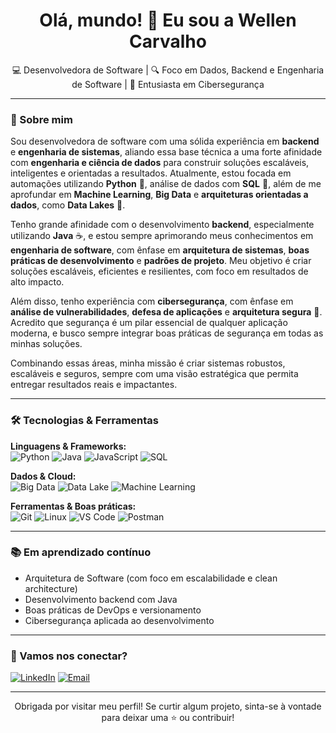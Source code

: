 <h1 align="center">Olá, mundo! 👋 Eu sou a Wellen Carvalho</h1>

<p align="center">
  💻 Desenvolvedora de Software | 🔍 Foco em Dados, Backend e Engenharia de Software | 🔐 Entusiasta em Cibersegurança
</p>

---

### 💼 Sobre mim

Sou desenvolvedora de software com uma sólida experiência em **backend** e **engenharia de sistemas**, aliando essa base técnica a uma forte afinidade com **engenharia e ciência de dados** para construir soluções escaláveis, inteligentes e orientadas a resultados. Atualmente, estou focada em automações utilizando **Python** 🐍, análise de dados com **SQL** 🧠, além de me aprofundar em **Machine Learning**, **Big Data** e **arquiteturas orientadas a dados**, como **Data Lakes** 🌊.

Tenho grande afinidade com o desenvolvimento **backend**, especialmente utilizando **Java** ☕, e estou sempre aprimorando meus conhecimentos em **engenharia de software**, com ênfase em **arquitetura de sistemas**, **boas práticas de desenvolvimento** e **padrões de projeto**. Meu objetivo é criar soluções escaláveis, eficientes e resilientes, com foco em resultados de alto impacto.

Além disso, tenho experiência com **cibersegurança**, com ênfase em **análise de vulnerabilidades**, **defesa de aplicações** e **arquitetura segura** 🔐. Acredito que segurança é um pilar essencial de qualquer aplicação moderna, e busco sempre integrar boas práticas de segurança em todas as minhas soluções.

Combinando essas áreas, minha missão é criar sistemas robustos, escaláveis e seguros, sempre com uma visão estratégica que permita entregar resultados reais e impactantes.

---

### 🛠️ Tecnologias & Ferramentas

**Linguagens & Frameworks:**  
![Python](https://img.shields.io/badge/Python-3776AB?style=flat&logo=python&logoColor=white)
![Java](https://img.shields.io/badge/Java-007396?style=flat&logo=java&logoColor=white)
![JavaScript](https://img.shields.io/badge/JavaScript-F7DF1E?style=flat&logo=javascript&logoColor=black)
![SQL](https://img.shields.io/badge/SQL-4479A1?style=flat&logo=postgresql&logoColor=white)

**Dados & Cloud:**  
![Big Data](https://img.shields.io/badge/Big%20Data-black?style=flat&logo=apache&logoColor=white)
![Data Lake](https://img.shields.io/badge/Data%20Lake-blue?style=flat&logo=databricks&logoColor=white)
![Machine Learning](https://img.shields.io/badge/Machine%20Learning-FF6F00?style=flat&logo=scikit-learn&logoColor=white)

**Ferramentas & Boas práticas:**  
![Git](https://img.shields.io/badge/Git-F05032?style=flat&logo=git&logoColor=white)
![Linux](https://img.shields.io/badge/Linux-FCC624?style=flat&logo=linux&logoColor=black)
![VS Code](https://img.shields.io/badge/VS%20Code-007ACC?style=flat&logo=visual-studio-code&logoColor=white)
![Postman](https://img.shields.io/badge/Postman-FF6C37?style=flat&logo=postman&logoColor=white)


---

### 📚 Em aprendizado contínuo

- Arquitetura de Software (com foco em escalabilidade e clean architecture)
- Desenvolvimento backend com Java
- Boas práticas de DevOps e versionamento
- Cibersegurança aplicada ao desenvolvimento

---

### 🤝 Vamos nos conectar?

[![LinkedIn](https://img.shields.io/badge/LinkedIn-0A66C2?style=flat&logo=linkedin&logoColor=white)](https://www.linkedin.com/in/wellen-carvalho-5804b8160/)
[![Email](https://img.shields.io/badge/Email-D14836?style=flat&logo=gmail&logoColor=white)](wellen.acarvalho@gmail.com) 

---

<div align="center">
  Obrigada por visitar meu perfil!  
  Se curtir algum projeto, sinta-se à vontade para deixar uma ⭐ ou contribuir!  
</div>
